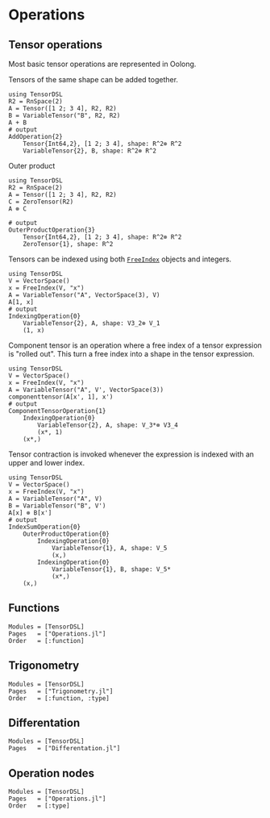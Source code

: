 # Operations

## Tensor operations

Most basic tensor operations are represented in Oolong.

Tensors of the same shape can be added together.
```jldoctest
using TensorDSL
R2 = RnSpace(2)
A = Tensor([1 2; 3 4], R2, R2)
B = VariableTensor("B", R2, R2)
A + B
# output
AddOperation{2}
    Tensor{Int64,2}, [1 2; 3 4], shape: R^2⊗ R^2
    VariableTensor{2}, B, shape: R^2⊗ R^2
```

Outer product
```jldoctest
using TensorDSL
R2 = RnSpace(2)
A = Tensor([1 2; 3 4], R2, R2)
C = ZeroTensor(R2)
A ⊗ C

# output
OuterProductOperation{3}
    Tensor{Int64,2}, [1 2; 3 4], shape: R^2⊗ R^2
    ZeroTensor{1}, shape: R^2
```

Tensors can be indexed using both [`FreeIndex`](@ref) objects and integers.
```jldoctest
using TensorDSL
V = VectorSpace()
x = FreeIndex(V, "x")
A = VariableTensor("A", VectorSpace(3), V)
A[1, x]
# output
IndexingOperation{0}
    VariableTensor{2}, A, shape: V3_2⊗ V_1
    (1, x)
```
Component tensor is an operation where a free index of a tensor expression is
"rolled out". This turn a free index into a shape in the tensor expression.
```jldoctest
using TensorDSL
V = VectorSpace()
x = FreeIndex(V, "x")
A = VariableTensor("A", V', VectorSpace(3))
componenttensor(A[x', 1], x')
# output
ComponentTensorOperation{1}
    IndexingOperation{0}
        VariableTensor{2}, A, shape: V_3*⊗ V3_4
        (x*, 1)
    (x*,)
```
Tensor contraction is invoked whenever the expression is indexed with an upper
and lower index.
```jldoctest
using TensorDSL
V = VectorSpace()
x = FreeIndex(V, "x")
A = VariableTensor("A", V)
B = VariableTensor("B", V')
A[x] ⊗ B[x']
# output
IndexSumOperation{0}
    OuterProductOperation{0}
        IndexingOperation{0}
            VariableTensor{1}, A, shape: V_5
            (x,)
        IndexingOperation{0}
            VariableTensor{1}, B, shape: V_5*
            (x*,)
    (x,)
```

## Functions

```@autodocs
Modules = [TensorDSL]
Pages   = ["Operations.jl"]
Order   = [:function]
```

## Trigonometry
```@autodocs
Modules = [TensorDSL]
Pages   = ["Trigonometry.jl"]
Order   = [:function, :type]
```

## Differentation
```@autodocs
Modules = [TensorDSL]
Pages   = ["Differentation.jl"]
```

## Operation nodes

```@autodocs
Modules = [TensorDSL]
Pages   = ["Operations.jl"]
Order   = [:type]
```